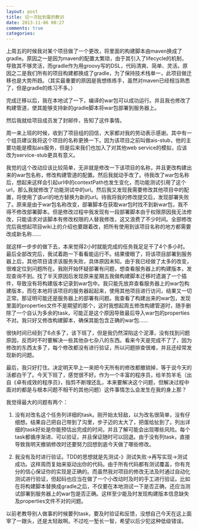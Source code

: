 ```yaml
---
layout: post
title: 记一次扯到蛋的教训
date: 2013-11-06 00:27
comments: true
categories: 
---
```



上周五的时候我对某个项目做了一个更改，将里面的构建脚本由maven换成了gradle。原因之一是因为maven的配置太繁琐，由于其引入了lifecycle的机制，导致其不够灵活，而gradle作为用groovy写的DSL，代码清爽、简单、灵活。原因之二是我们所有的项目构建都换成了gradle，为了保持技术栈单一，此项目做迁移也是大势所趋。（其实最重要的原因是我想练练手，虽然对maven已经相当熟悉了，但是gradle的练习不多。）

<!-- more -->

完成迁移以后，我在本地试了一下，编译的war包可以成功运行。并且我也修改了构建管道，使其能够支持新的gradle脚本将war包部署到服务器上。

然后我就给项目成员发了封邮件，告知了这件事情。

周一来上班的时候，收到了项目组的回信，大家都对我的劳动表示感谢。其中有一个组员建议我将这个项目的名称更换一下。因为该项目之前叫做ais-stub，他的主要功能是模拟ais服务，但是后来我们也加入了对其他web service的模拟，应该改为service-stub更具有意义。

我觉的这个改动应该比较简单，无非就是修改一下该项目的名称，并且更改构建出来的war包名称，修改构建管道的配置。然后我就动手改了。待我改了war包名称后，想起来这样会引起url中的contextPath也发生变化，而功能测试引用了这个url，那么我就修改了功能测试中的url。然后我又发现我需要修改其他项目中的配置，将使用了该url的地方替换为新的url。待我将我的修改提交后，发现部署失败了。原来是由于war包名称改变，部署脚本在获取war包时找不到新war包，我不得不修改部署脚本。但是修改过程中我发现有一段部署脚本由于权限原因我无法修改，只能请求对该脚本有修改权限的人替我修改，这又浪费了不少时间。全部修改完后我想起项目wiki上的介绍也要跟着改，把所有使用到该项目名称的地方都需要改成新名称……

就这样一步步的做下去，本来觉得2小时就能完成的任务我足足干了4个多小时。最后全部改完后，我试着跑一下看看能运行不。结果傻眼了，将该项目部署到服务器上后，其他项目请求该服务失败，具体原因未知。由于我已经做了太多的改变，很难定位到问题所在。我刚开始怀疑部署有问题，想查看服务器上的构建版本，发现查询不到。找了半天原因后发现原来星期五我做构建脚本迁移时遗漏了一个插件，导致没有将构建版本记录到war包中。我只能先放弃查看服务器上的war包构建版本，而在本地将该项目的服务器起起来，使用其他项目进行访问，结果又一切正常。那证明可能还是服务器上的部署有问题。我查看了构建出来的war包，发现里面的properties文件不是期望的那个，这时我想起周五修改构建管道时，随手删除了一个自认为多余的task，可能正是这个原因导致最后导入war包的properties不对。我只好又修改构建脚本，确保其能包含正确的war包……


很快时间已经到了6点多了，该下班了，但是我仍然深陷这个泥潭，没有找到问题原因，反而时不时要解决一些其他杂七杂八的东西。看来今天是完成不了了，因为修改的东西太多了，每个修改都没有进行验证，所以问题排查很难，并且还经常发现新的问题。

最后，我只好打住。决定明天早上一来把今天所有的修改都撤销掉，等于说今天的活都白干了。今天下班了，感觉很不好。作为一个丰富的程序员，给羊剪羊毛（出自《卓有成效的程序员》，指剪不断理还乱，本来要解决这个问题，但解决过程中面对的都是与根本问题不相干的其他问题）这件事情怎么会发生在我的身上那？

我觉得最大的问题有两个：

1. 没有对改名这个任务列详细的task。刚开始太轻敌，以为改名很简单，没有仔细想。结果自己把自己带到了沟里，步子迈的太大了，把蛋给扯到了。列出详细的task好处是你能预估出完成的时间，并且了解可能会出现哪些风险。每个task都循序渐进、可以验证，并且保证随时可以回退。由于没有列task，直接导致我明天撤销修改时还要努力回想到底今天做了哪些修改。

2. 我没有及时进行验证。TDD的思想就是先测试-》测试失败->再写实现->测试成功。这样周而复始来驱动出你的代码。由于所有代码都有测试覆盖，你有充分的信心保证你的实现是正确的。而虽然我对项目的修改无法及时通过自动化测试进行验证，但起码也应当在做了一个小改动时及时的手工进行验证。比如在将构建脚本替换成gradle之后，不仅要在本地测试一下是否正确，还应当测试部署到服务器上的war包是否正确。这样至少能及时发现构建版本信息缺失及properties文件不对的问题。

以前老教导别人做事的时候要列task，要及时验证和反馈，没想自己今天在这上面宰了一跟头，还是太轻敌啊。不过吃一堑长一智，希望以后少犯这种低级错误。